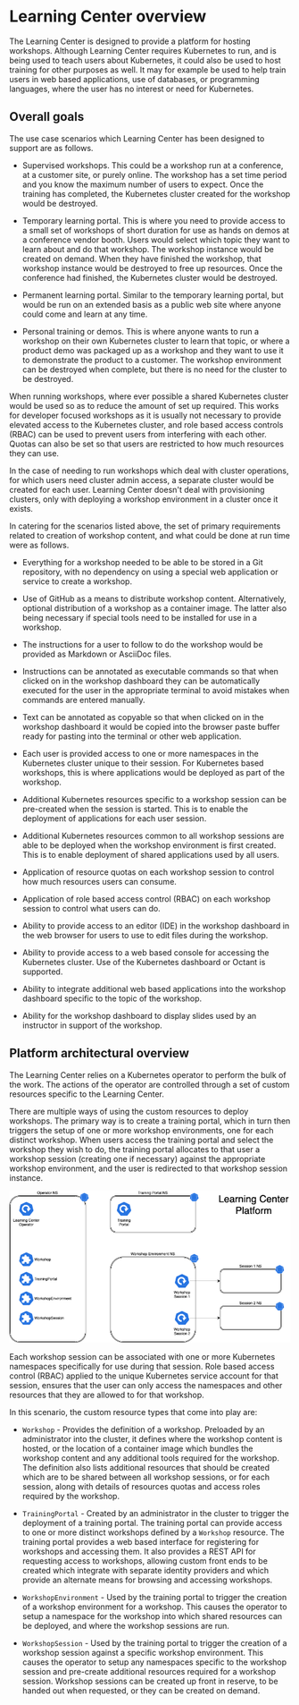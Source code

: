 # Learning Center overview

The Learning Center is designed to provide a platform for hosting workshops. Although Learning Center requires
Kubernetes to run, and is being used to teach users about Kubernetes, it could also be used to host training for other
purposes as well. It may for example be used to help train users in web based applications, use of databases, or 
programming languages, where the user has no interest or need for Kubernetes.


## Overall goals

The use case scenarios which Learning Center has been designed to support are as follows.

* Supervised workshops. This could be a workshop run at a conference, at a customer site, or purely online.
  The workshop has a set time period and you know the maximum number of users to expect. Once the training has
  completed, the Kubernetes cluster created for the workshop would be destroyed.

* Temporary learning portal. This is where you need to provide access to a small set of workshops of short duration for
  use as hands on demos at a conference vendor booth. Users would select which topic they want to learn about and do
  that workshop. The workshop instance would be created on demand. When they have finished the workshop, that workshop
  instance would be destroyed to free up resources. Once the conference had finished, the Kubernetes cluster would be
  destroyed.

* Permanent learning portal. Similar to the temporary learning portal, but would be run on an extended basis as a public
  web site where anyone could come and learn at any time.

* Personal training or demos. This is where anyone wants to run a workshop on their own Kubernetes cluster to learn that
  topic, or where a product demo was packaged up as a workshop and they want to use it to demonstrate the product to a
  customer. The workshop environment can be destroyed when complete, but there is no need for the cluster to be destroyed.

When running workshops, where ever possible a shared Kubernetes cluster would be used so as to reduce the amount of set
up required. This works for developer focused workshops as it is usually not necessary to provide elevated access to the
Kubernetes cluster, and role based access controls (RBAC) can be used to prevent users from interfering with each other.
Quotas can also be set so that users are restricted to how much resources they can use.

In the case of needing to run workshops which deal with cluster operations, for which users need cluster admin access,
a separate cluster would be created for each user. Learning Center doesn't deal with provisioning clusters, only with
deploying a workshop environment in a cluster once it exists.

In catering for the scenarios listed above, the set of primary requirements related to creation of workshop content,
and what could be done at run time were as follows.

* Everything for a workshop needed to be able to be stored in a Git repository, with no dependency on using a special
  web application or service to create a workshop.

* Use of GitHub as a means to distribute workshop content. Alternatively, optional distribution of a workshop as a
  container image. The latter also being necessary if special tools need to be installed for use in a workshop.

* The instructions for a user to follow to do the workshop would be provided as Markdown or AsciiDoc files.

* Instructions can be annotated as executable commands so that when clicked on in the workshop dashboard they can be
  automatically executed for the user in the appropriate terminal to avoid mistakes when commands are entered manually.

* Text can be annotated as copyable so that when clicked on in the workshop dashboard it would be copied into the
  browser paste buffer ready for pasting into the terminal or other web application.

* Each user is provided access to one or more namespaces in the Kubernetes cluster unique to their session. For
  Kubernetes based workshops, this is where applications would be deployed as part of the workshop.

* Additional Kubernetes resources specific to a workshop session can be pre-created when the session is started. This
  is to enable the deployment of applications for each user session.

* Additional Kubernetes resources common to all workshop sessions are able to be deployed when the workshop environment
  is first created. This is to enable deployment of shared applications used by all users.

* Application of resource quotas on each workshop session to control how much resources users can consume.

* Application of role based access control (RBAC) on each workshop session to control what users can do.

* Ability to provide access to an editor (IDE) in the workshop dashboard in the web browser for users to use to edit
  files during the workshop.

* Ability to provide access to a web based console for accessing the Kubernetes cluster. Use of the Kubernetes dashboard
  or Octant is supported.

* Ability to integrate additional web based applications into the workshop dashboard specific to the topic of the workshop.

* Ability for the workshop dashboard to display slides used by an instructor in support of the workshop.

## Platform architectural overview

The Learning Center relies on a Kubernetes operator to perform the bulk of the work. The actions of the operator are
controlled through a set of custom resources specific to the Learning Center.

There are multiple ways of using the custom resources to deploy workshops. The primary way is to create a training
portal, which in turn then triggers the setup of one or more workshop environments, one for each distinct workshop.
When users access the training portal and select the workshop they wish to do, the training portal allocates to that
user a workshop session (creating one if necessary) against the appropriate workshop environment, and the user is
redirected to that workshop session instance.

![](images/architectural-overview.png)

Each workshop session can be associated with one or more Kubernetes namespaces specifically for use during that session.
Role based access control (RBAC) applied to the unique Kubernetes service account for that session, ensures that the
user can only access the namespaces and other resources that they are allowed to for that workshop.

In this scenario, the custom resource types that come into play are:

* ``Workshop`` - Provides the definition of a workshop. Preloaded by an administrator into the cluster, it defines
  where the workshop content is hosted, or the location of a container image which bundles the workshop content and any
  additional tools required for the workshop. The definition also lists additional resources that should be created
  which are to be shared between all workshop sessions, or for each session, along with details of resources quotas and
  access roles required by the workshop.

* ``TrainingPortal`` - Created by an administrator in the cluster to trigger the deployment of a training portal. The
  training portal can provide access to one or more distinct workshops defined by a ``Workshop`` resource. The training
  portal provides a web based interface for registering for workshops and accessing them. It also provides a REST API
  for requesting access to workshops, allowing custom front ends to be created which integrate with separate identity
  providers and which provide an alternate means for browsing and accessing workshops.

* ``WorkshopEnvironment`` - Used by the training portal to trigger the creation of a workshop environment for a
  workshop. This causes the operator to setup a namespace for the workshop into which shared resources can be deployed,
  and where the workshop sessions are run.

* ``WorkshopSession`` - Used by the training portal to trigger the creation of a workshop session against a specific
  workshop environment. This causes the operator to setup any namespaces specific to the workshop session and pre-create
  additional resources required for a workshop session. Workshop sessions can be created up front in reserve, to be
  handed out when requested, or they can be created on demand.
